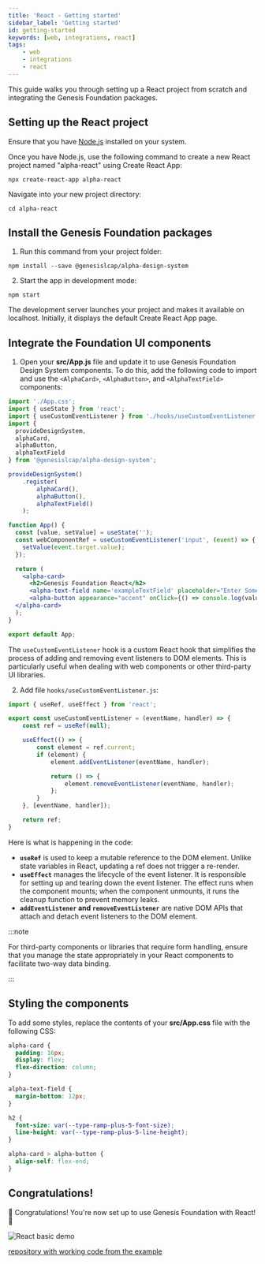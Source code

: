 ```yaml
---
title: 'React - Getting started'
sidebar_label: 'Getting started'
id: getting-started
keywords: [web, integrations, react]
tags:
    - web
    - integrations
    - react
---
```


This guide walks you through setting up a React project from scratch and integrating the Genesis Foundation packages.

## Setting up the React project

Ensure that you have [Node.js](https://nodejs.org/) installed on your system.

Once you have Node.js, use the following command to create a new React project named "alpha-react" using Create React App:

```shell
npx create-react-app alpha-react
```

Navigate into your new project directory:

```shell
cd alpha-react
```

## Install the Genesis Foundation packages

1. Run this command from your project folder:

```shell
npm install --save @genesislcap/alpha-design-system
```

2. Start the app in development mode:

```shell
npm start
```

The development server launches your project and makes it available on localhost. Initially, it displays the default Create React App page.

## Integrate the Foundation UI components

1. Open your **src/App.js** file and update it to use Genesis Foundation Design System components. To do this, add the following code to import and use the `<AlphaCard>`, `<AlphaButton>`, and `<AlphaTextField>` components:

```jsx
import './App.css';
import { useState } from 'react';
import { useCustomEventListener } from './hooks/useCustomEventListener';
import { 
  provideDesignSystem, 
  alphaCard, 
  alphaButton,
  alphaTextField
} from '@genesislcap/alpha-design-system';

provideDesignSystem()
    .register(
        alphaCard(),
        alphaButton(),
        alphaTextField()
    );

function App() {
  const [value, setValue] = useState('');
  const webComponentRef = useCustomEventListener('input', (event) => {
    setValue(event.target.value);
  });

  return (
    <alpha-card>
      <h2>Genesis Foundation React</h2>
      <alpha-text-field name='exampleTextField' placeholder="Enter Some Text" ref={webComponentRef}></alpha-text-field>
      <alpha-button appearance="accent" onClick={() => console.log(value)}>Click Me</alpha-button>
  </alpha-card>
  );
}

export default App;
```

The `useCustomEventListener` hook is a custom React hook that simplifies the process of adding and removing event listeners to DOM elements. This is particularly useful when dealing with web components or other third-party UI libraries.

2. Add file `hooks/useCustomEventListener.js`: 

```js
import { useRef, useEffect } from 'react';

export const useCustomEventListener = (eventName, handler) => {
    const ref = useRef(null);

    useEffect(() => {
        const element = ref.current;
        if (element) {
            element.addEventListener(eventName, handler);

            return () => {
                element.removeEventListener(eventName, handler);
            };
        }
    }, [eventName, handler]);

    return ref;
}

```

Here is what is happening in the code:

- **`useRef`** is used to keep a mutable reference to the DOM element. Unlike state variables in React, updating a ref does not trigger a re-render.
- **`useEffect`** manages the lifecycle of the event listener. It is responsible for setting up and tearing down the event listener. The effect runs when the component mounts; when the component unmounts, it runs the cleanup function to prevent memory leaks.
- **`addEventListener` and `removeEventListener`** are native DOM APIs that attach and detach event listeners to the DOM element.

:::note

For third-party components or libraries that require form handling, ensure that you manage the state appropriately in your React components to facilitate two-way data binding.

:::

## Styling the components

To add some styles, replace the contents of your **src/App.css** file with the following CSS:

```css
alpha-card {
  padding: 16px;
  display: flex;
  flex-direction: column;
}

alpha-text-field {
  margin-bottom: 12px;
}

h2 {
  font-size: var(--type-ramp-plus-5-font-size);
  line-height: var(--type-ramp-plus-5-line-height);
}

alpha-card > alpha-button {
  align-self: flex-end;
}
```
## Congratulations!

🎉 Congratulations! You're now set up to use Genesis Foundation with React! 🎉


![React basic demo](/integrations/react/react-basic-demo.gif)

[repository with working code from the example](https://github.com/genesiscommunitysuccess/integration-examples/tree/main/react/alpha-react)
